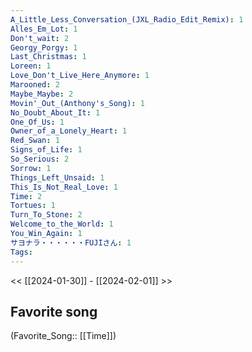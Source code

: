 ```yaml
---
A_Little_Less_Conversation_(JXL_Radio_Edit_Remix): 1
Alles_Em_Lot: 1
Don't_wait: 2
Georgy_Porgy: 1
Last_Christmas: 1
Loreen: 1
Love_Don't_Live_Here_Anymore: 1
Marooned: 2
Maybe_Maybe: 2
Movin'_Out_(Anthony's_Song): 1
No_Doubt_About_It: 1
One_Of_Us: 1
Owner_of_a_Lonely_Heart: 1
Red_Swan: 1
Signs_of_Life: 1
So_Serious: 2
Sorrow: 1
Things_Left_Unsaid: 1
This_Is_Not_Real_Love: 1
Time: 2
Tortues: 1
Turn_To_Stone: 2
Welcome_to_the_World: 1
You_Win_Again: 1
サヨナラ・・・・・・FUJIさん: 1
Tags: 
---
```

 << [[2024-01-30]] - [[2024-02-01]] >> 
## Favorite song
(Favorite_Song:: [[Time]])
